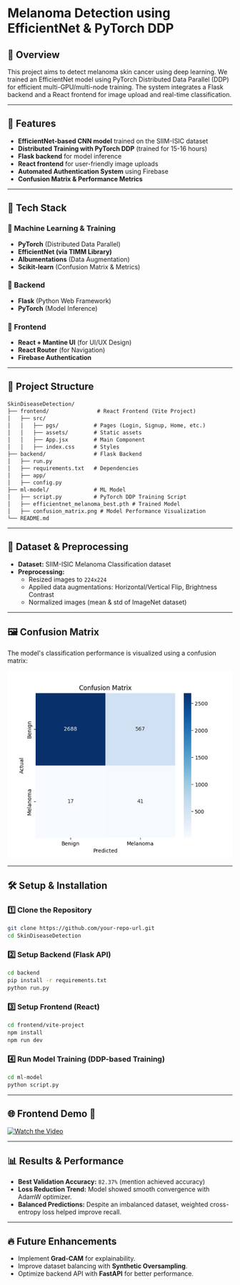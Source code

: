 # Melanoma Detection using EfficientNet & PyTorch DDP

## 🏥 Overview
This project aims to detect melanoma skin cancer using deep learning. We trained an EfficientNet model using PyTorch Distributed Data Parallel (DDP) for efficient multi-GPU/multi-node training. The system integrates a Flask backend and a React frontend for image upload and real-time classification.

---

## 📌 Features
- **EfficientNet-based CNN model** trained on the SIIM-ISIC dataset
- **Distributed Training with PyTorch DDP** (trained for 15-16 hours)
- **Flask backend** for model inference
- **React frontend** for user-friendly image uploads
- **Automated Authentication System** using Firebase
- **Confusion Matrix & Performance Metrics**

---

## 🚀 Tech Stack
### 🔹 Machine Learning & Training
- **PyTorch** (Distributed Data Parallel)
- **EfficientNet (via TIMM Library)**
- **Albumentations** (Data Augmentation)
- **Scikit-learn** (Confusion Matrix & Metrics)

### 🔹 Backend
- **Flask** (Python Web Framework)
- **PyTorch** (Model Inference)

### 🔹 Frontend
- **React + Mantine UI** (for UI/UX Design)
- **React Router** (for Navigation)
- **Firebase Authentication**

---

## 📂 Project Structure
```
SkinDiseaseDetection/
├── frontend/               # React Frontend (Vite Project)
│   ├── src/
│   │   ├── pgs/           # Pages (Login, Signup, Home, etc.)
│   │   ├── assets/        # Static assets
│   │   ├── App.jsx        # Main Component
│   │   ├── index.css      # Styles
├── backend/               # Flask Backend
│   ├── run.py
│   ├── requirements.txt   # Dependencies
│   ├── app/               
│   ├── config.py          
├── ml-model/              # ML Model
│   ├── script.py          # PyTorch DDP Training Script
│   ├── efficientnet_melanoma_best.pth # Trained Model
│   ├── confusion_matrix.png # Model Performance Visualization
└── README.md
```

---

## 🎯 Dataset & Preprocessing
- **Dataset:** SIIM-ISIC Melanoma Classification dataset
- **Preprocessing:**
  - Resized images to `224x224`
  - Applied data augmentations: Horizontal/Vertical Flip, Brightness Contrast
  - Normalized images (mean & std of ImageNet dataset)
  
---

## 🖼️ Confusion Matrix
The model's classification performance is visualized using a confusion matrix:

![Confusion Matrix](ml-model/confusion-matrix.png)

---

## 🛠️ Setup & Installation
### 1️⃣ Clone the Repository
```sh
git clone https://github.com/your-repo-url.git
cd SkinDiseaseDetection
```

### 2️⃣ Setup Backend (Flask API)
```sh
cd backend
pip install -r requirements.txt
python run.py
```

### 3️⃣ Setup Frontend (React)
```sh
cd frontend/vite-project
npm install
npm run dev
```

### 4️⃣ Run Model Training (DDP-based Training)
```sh
cd ml-model
python script.py
```

---

## 🌐 Frontend Demo 🎥
[![Watch the Video](frontend/vite-project/assets/video-thumbnail.png)](https://drive.google.com/file/d/1P7--2wLVu-X2PzPiawna9gjFJeiKFBGC/view?usp=sharing)

---

## 📊 Results & Performance
- **Best Validation Accuracy:** `82.37%` (mention achieved accuracy)
- **Loss Reduction Trend:** Model showed smooth convergence with AdamW optimizer.
- **Balanced Predictions:** Despite an imbalanced dataset, weighted cross-entropy loss helped improve recall.

---

## 🔥 Future Enhancements
- Implement **Grad-CAM** for explainability.
- Improve dataset balancing with **Synthetic Oversampling**.
- Optimize backend API with **FastAPI** for better performance.
